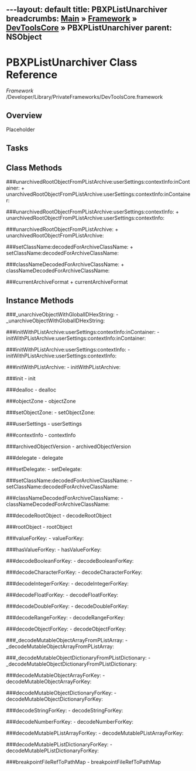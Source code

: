 ---layout: default
title: PBXPListUnarchiver
breadcrumbs: <a href="/index.html">Main</a> &raquo; <a href="/Frameworks.html">Framework</a> &raquo; <a href="/Frameworks/DevToolsCore.html">DevToolsCore</a> &raquo; PBXPListUnarchiver
parent: NSObject 
---
# PBXPListUnarchiver Class Reference

*Framework* /Developer/Library/PrivateFrameworks/DevToolsCore.framework

## Overview

Placeholder

## Tasks

## Class Methods

<a name="+unarchivedRootObjectFromPListArchive:userSettings:contextInfo:inContainer:"></a>
###unarchivedRootObjectFromPListArchive:userSettings:contextInfo:inContainer:
    + unarchivedRootObjectFromPListArchive:userSettings:contextInfo:inContainer:

<a name="+unarchivedRootObjectFromPListArchive:userSettings:contextInfo:"></a>
###unarchivedRootObjectFromPListArchive:userSettings:contextInfo:
    + unarchivedRootObjectFromPListArchive:userSettings:contextInfo:

<a name="+unarchivedRootObjectFromPListArchive:"></a>
###unarchivedRootObjectFromPListArchive:
    + unarchivedRootObjectFromPListArchive:

<a name="+setClassName:decodedForArchiveClassName:"></a>
###setClassName:decodedForArchiveClassName:
    + setClassName:decodedForArchiveClassName:

<a name="+classNameDecodedForArchiveClassName:"></a>
###classNameDecodedForArchiveClassName:
    + classNameDecodedForArchiveClassName:

<a name="+currentArchiveFormat"></a>
###currentArchiveFormat
    + currentArchiveFormat

## Instance Methods

<a name="-_unarchiveObjectWithGlobalIDHexString:"></a>
###_unarchiveObjectWithGlobalIDHexString:
    - _unarchiveObjectWithGlobalIDHexString:

<a name="-initWithPListArchive:userSettings:contextInfo:inContainer:"></a>
###initWithPListArchive:userSettings:contextInfo:inContainer:
    - initWithPListArchive:userSettings:contextInfo:inContainer:

<a name="-initWithPListArchive:userSettings:contextInfo:"></a>
###initWithPListArchive:userSettings:contextInfo:
    - initWithPListArchive:userSettings:contextInfo:

<a name="-initWithPListArchive:"></a>
###initWithPListArchive:
    - initWithPListArchive:

<a name="-init"></a>
###init
    - init

<a name="-dealloc"></a>
###dealloc
    - dealloc

<a name="-objectZone"></a>
###objectZone
    - objectZone

<a name="-setObjectZone:"></a>
###setObjectZone:
    - setObjectZone:

<a name="-userSettings"></a>
###userSettings
    - userSettings

<a name="-contextInfo"></a>
###contextInfo
    - contextInfo

<a name="-archivedObjectVersion"></a>
###archivedObjectVersion
    - archivedObjectVersion

<a name="-delegate"></a>
###delegate
    - delegate

<a name="-setDelegate:"></a>
###setDelegate:
    - setDelegate:

<a name="-setClassName:decodedForArchiveClassName:"></a>
###setClassName:decodedForArchiveClassName:
    - setClassName:decodedForArchiveClassName:

<a name="-classNameDecodedForArchiveClassName:"></a>
###classNameDecodedForArchiveClassName:
    - classNameDecodedForArchiveClassName:

<a name="-decodeRootObject"></a>
###decodeRootObject
    - decodeRootObject

<a name="-rootObject"></a>
###rootObject
    - rootObject

<a name="-valueForKey:"></a>
###valueForKey:
    - valueForKey:

<a name="-hasValueForKey:"></a>
###hasValueForKey:
    - hasValueForKey:

<a name="-decodeBooleanForKey:"></a>
###decodeBooleanForKey:
    - decodeBooleanForKey:

<a name="-decodeCharacterForKey:"></a>
###decodeCharacterForKey:
    - decodeCharacterForKey:

<a name="-decodeIntegerForKey:"></a>
###decodeIntegerForKey:
    - decodeIntegerForKey:

<a name="-decodeFloatForKey:"></a>
###decodeFloatForKey:
    - decodeFloatForKey:

<a name="-decodeDoubleForKey:"></a>
###decodeDoubleForKey:
    - decodeDoubleForKey:

<a name="-decodeRangeForKey:"></a>
###decodeRangeForKey:
    - decodeRangeForKey:

<a name="-decodeObjectForKey:"></a>
###decodeObjectForKey:
    - decodeObjectForKey:

<a name="-_decodeMutableObjectArrayFromPListArray:"></a>
###_decodeMutableObjectArrayFromPListArray:
    - _decodeMutableObjectArrayFromPListArray:

<a name="-_decodeMutableObjectDictionaryFromPListDictionary:"></a>
###_decodeMutableObjectDictionaryFromPListDictionary:
    - _decodeMutableObjectDictionaryFromPListDictionary:

<a name="-decodeMutableObjectArrayForKey:"></a>
###decodeMutableObjectArrayForKey:
    - decodeMutableObjectArrayForKey:

<a name="-decodeMutableObjectDictionaryForKey:"></a>
###decodeMutableObjectDictionaryForKey:
    - decodeMutableObjectDictionaryForKey:

<a name="-decodeStringForKey:"></a>
###decodeStringForKey:
    - decodeStringForKey:

<a name="-decodeNumberForKey:"></a>
###decodeNumberForKey:
    - decodeNumberForKey:

<a name="-decodeMutablePListArrayForKey:"></a>
###decodeMutablePListArrayForKey:
    - decodeMutablePListArrayForKey:

<a name="-decodeMutablePListDictionaryForKey:"></a>
###decodeMutablePListDictionaryForKey:
    - decodeMutablePListDictionaryForKey:

<a name="-breakpointFileRefToPathMap"></a>
###breakpointFileRefToPathMap
    - breakpointFileRefToPathMap

